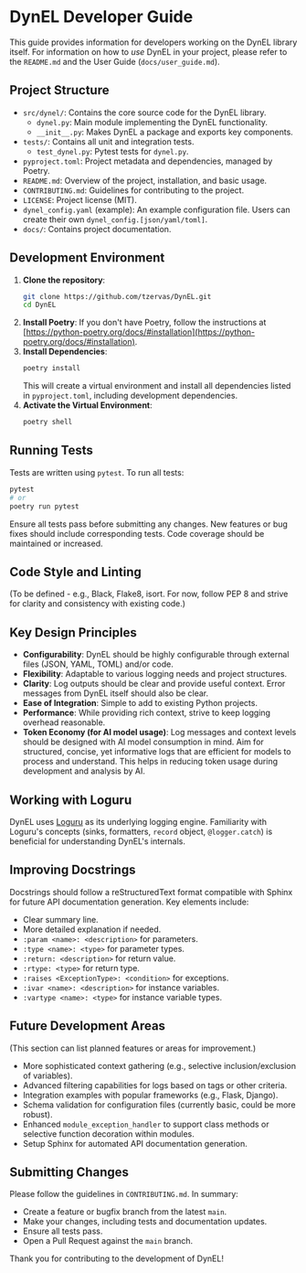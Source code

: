 # DynEL Developer Guide

This guide provides information for developers working on the DynEL library itself. For information on how to *use* DynEL in your project, please refer to the `README.md` and the User Guide (`docs/user_guide.md`).

## Project Structure

-   `src/dynel/`: Contains the core source code for the DynEL library.
    -   `dynel.py`: Main module implementing the DynEL functionality.
    -   `__init__.py`: Makes DynEL a package and exports key components.
-   `tests/`: Contains all unit and integration tests.
    -   `test_dynel.py`: Pytest tests for `dynel.py`.
-   `pyproject.toml`: Project metadata and dependencies, managed by Poetry.
-   `README.md`: Overview of the project, installation, and basic usage.
-   `CONTRIBUTING.md`: Guidelines for contributing to the project.
-   `LICENSE`: Project license (MIT).
-   `dynel_config.yaml` (example): An example configuration file. Users can create their own `dynel_config.[json/yaml/toml]`.
-   `docs/`: Contains project documentation.

## Development Environment

1.  **Clone the repository**:
    ```bash
    git clone https://github.com/tzervas/DynEL.git
    cd DynEL
    ```
2.  **Install Poetry**: If you don't have Poetry, follow the instructions at [https://python-poetry.org/docs/#installation](https://python-poetry.org/docs/#installation).
3.  **Install Dependencies**:
    ```bash
    poetry install
    ```
    This will create a virtual environment and install all dependencies listed in `pyproject.toml`, including development dependencies.
4.  **Activate the Virtual Environment**:
    ```bash
    poetry shell
    ```

## Running Tests

Tests are written using `pytest`. To run all tests:

```bash
pytest
# or
poetry run pytest
```

Ensure all tests pass before submitting any changes. New features or bug fixes should include corresponding tests. Code coverage should be maintained or increased.

## Code Style and Linting

(To be defined - e.g., Black, Flake8, isort. For now, follow PEP 8 and strive for clarity and consistency with existing code.)

## Key Design Principles

-   **Configurability**: DynEL should be highly configurable through external files (JSON, YAML, TOML) and/or code.
-   **Flexibility**: Adaptable to various logging needs and project structures.
-   **Clarity**: Log outputs should be clear and provide useful context. Error messages from DynEL itself should also be clear.
-   **Ease of Integration**: Simple to add to existing Python projects.
-   **Performance**: While providing rich context, strive to keep logging overhead reasonable.
-   **Token Economy (for AI model usage)**: Log messages and context levels should be designed with AI model consumption in mind. Aim for structured, concise, yet informative logs that are efficient for models to process and understand. This helps in reducing token usage during development and analysis by AI.

## Working with Loguru

DynEL uses [Loguru](https://github.com/Delgan/loguru) as its underlying logging engine. Familiarity with Loguru's concepts (sinks, formatters, `record` object, `@logger.catch`) is beneficial for understanding DynEL's internals.

## Improving Docstrings

Docstrings should follow a reStructuredText format compatible with Sphinx for future API documentation generation. Key elements include:
- Clear summary line.
- More detailed explanation if needed.
- `:param <name>: <description>` for parameters.
- `:type <name>: <type>` for parameter types.
- `:return: <description>` for return value.
- `:rtype: <type>` for return type.
- `:raises <ExceptionType>: <condition>` for exceptions.
- `:ivar <name>: <description>` for instance variables.
- `:vartype <name>: <type>` for instance variable types.

## Future Development Areas

(This section can list planned features or areas for improvement.)

-   More sophisticated context gathering (e.g., selective inclusion/exclusion of variables).
-   Advanced filtering capabilities for logs based on tags or other criteria.
-   Integration examples with popular frameworks (e.g., Flask, Django).
-   Schema validation for configuration files (currently basic, could be more robust).
-   Enhanced `module_exception_handler` to support class methods or selective function decoration within modules.
-   Setup Sphinx for automated API documentation generation.

## Submitting Changes

Please follow the guidelines in `CONTRIBUTING.md`. In summary:

-   Create a feature or bugfix branch from the latest `main`.
-   Make your changes, including tests and documentation updates.
-   Ensure all tests pass.
-   Open a Pull Request against the `main` branch.

Thank you for contributing to the development of DynEL!
